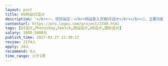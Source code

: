 ```yaml
---                
layout: post       
title: H5网站UI设计           
description: '</br>一、项目描述：</br>网站登入页面UI设计</br></br>二、主要功能点：</br>用户登录和注册，发送验证码</br></br>三、人员要求：</br>需要设计师根据需求完成上述页面设计</br>'     
contenturl: https://pro.lagou.com/project/2340.html      
tags: [UI设计,Photoshop,Sketch,网站设计,H5设计,图标设计]            
salary: 3000-5000元          
publish_time: 2017-03-27 11:30:17         
review: 2174人                   
apply: 24人                   
recommend: 0人                   
time_range: 小于1周              
---                 
```

